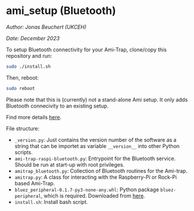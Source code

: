 # ami_setup (Bluetooth)

*Author: Jonas Beuchert (UKCEH)*

*Date: December 2023*

To setup Bluetooth connectivity for your Ami-Trap, clone/copy this repository and run:

```bash
sudo ./install.sh
```

Then, reboot:

```bash
sudo reboot
```

Please note that this is (currently) not a stand-alone Ami setup.
It only adds Bluetooth connecivity to an existing setup.

Find more details [here](https://github.com/JonasBchrt/ami-trap-raspi-cellular/blob/main/README.md).

File structure:
* `_version.py`: Just contains the version number of the software as a string that can be importet as variable `__version__` into other Python scripts.
* `ami-trap-raspi-bluetooth.py`: Entrypoint for the Bluetooth service. Should be run at start-up with root privileges.
* `amitrap_bluetooth.py`: Collection of Bluetooth routines for the Ami-trap.
* `amitrap.py`: A class for interacting with the Raspberry-Pi or Rock-Pi based Ami-Trap.
* `bluez_peripheral-0.1.7-py3-none-any.whl`: Python package `bluez-peripheral`, which is required. Downloaded from [here](https://pypi.org/project/bluez-peripheral).
* `install.sh`: Install bash script.
